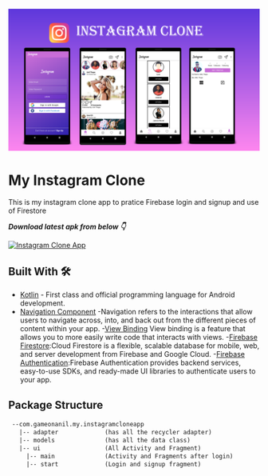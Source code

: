 ![](Photos/instagram_clone_poster.png)

# My Instagram Clone
This is my instagram clone app to pratice Firebase login and signup and use of Firestore

***Download latest apk from below 👇***

[![Instagram Clone App](https://img.shields.io/badge/%20%20Downlaod%20Latest%20-Apk-red)](https://drive.google.com/drive/folders/1T82wY2PCUVUkqoEKJq4tl3SQPsWyKrvf?usp=sharing)

## Built With 🛠
- [Kotlin](https://kotlinlang.org/) - First class and official programming language for Android development.
- [Navigation Component](https://developer.android.com/guide/navigation) -Navigation refers to the interactions that allow users to navigate across, into, and back out from the different pieces of content within your app.
-[View Binding](https://developer.android.com/topic/libraries/view-binding) View binding is a feature that allows you to more easily write code that interacts with views. 
-[Firebase Firestore](https://firebase.google.com/docs/firestore):Cloud Firestore is a flexible, scalable database for mobile, web, and server development from Firebase and Google Cloud.
-[Firebase Authentication](https://firebase.google.com/docs/auth):Firebase Authentication provides backend services, easy-to-use SDKs, and ready-made UI libraries to authenticate users to your app.


## Package Structure
```
 --com.gameonanil.my.instagramcloneapp
   |-- adapter             (has all the recycler adapter)
   |-- models              (has all the data class)
   |-- ui                  (All Activity and Fragment)
     |-- main              (Activity and Fragments after login)
     |-- start             (Login and signup fragment)
```


